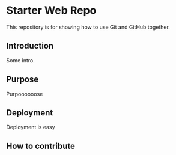 # Starter Web Repo

This repository is for showing how to use Git and GitHub together.

## Introduction 

Some intro.

## Purpose

Purpoooooose

## Deployment

Deployment is easy

## How to contribute